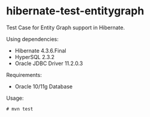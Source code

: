 hibernate-test-entitygraph
==========================

Test Case for Entity Graph support in Hibernate.

Using dependencies:

-   Hibernate 4.3.6.Final
-   HyperSQL 2.3.2
-   Oracle JDBC Driver 11.2.0.3

Requirements:

-   Oracle 10/11g Database

Usage:

    # mvn test
